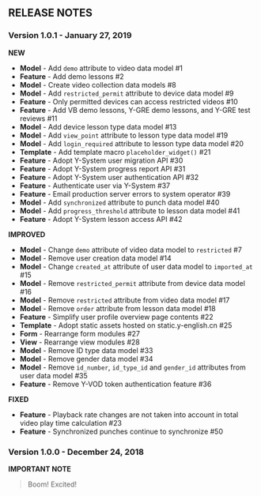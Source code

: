 ## RELEASE NOTES

### Version 1.0.1 - January 27, 2019

**NEW**
- **Model** - Add `demo` attribute to video data model #1
- **Feature** - Add demo lessons #2
- **Model** - Create video collection data models #8
- **Model** - Add `restricted_permit` attribute to device data model #9
- **Feature** - Only permitted devices can access restricted videos #10
- **Feature** - Add VB demo lessons, Y-GRE demo lessons, and Y-GRE test reviews #11
- **Model** - Add device lesson type data model #13
- **Model** - Add `view_point` attribute to lesson type data model #19
- **Model** - Add `login_required` attribute to lesson type data model #20
- **Template** - Add template macro `placeholder_widget()` #21
- **Feature** - Adopt Y-System user migration API #30
- **Feature** - Adopt Y-System progress report API #31
- **Feature** - Adopt Y-System user authentication API #32
- **Feature** - Authenticate user via Y-System #37
- **Feature** - Email production server errors to system operator #39
- **Model** - Add `synchronized` attribute to punch data model #40
- **Model** - Add `progress_threshold` attribute to lesson data model #41
- **Feature** - Adopt Y-System lesson access API #42

**IMPROVED**
- **Model** - Change `demo` attribute of video data model to `restricted` #7
- **Model** - Remove user creation data model #14
- **Model** - Change `created_at` attribute of user data model to `imported_at` #15
- **Model** - Remove `restricted_permit` attribute from device data model #16
- **Model** - Remove `restricted` attribute from video data model #17
- **Model** - Remove `order` attribute from lesson data model #18
- **Feature** - Simplify user profile overview page contents #22
- **Template** - Adopt static assets hosted on static.y-english.cn #25
- **Form** - Rearrange form modules #27
- **View** - Rearrange view modules #28
- **Model** - Remove ID type data model #33
- **Model** - Remove gender data model #34
- **Model** - Remove `id_number`, `id_type_id` and `gender_id` attributes from user data model #35
- **Feature** - Remove Y-VOD token authentication feature #36

**FIXED**
- **Feature** - Playback rate changes are not taken into account in total video play time calculation #23
- **Feature** - Synchronized punches continue to synchronize #50

### Version 1.0.0 - December 24, 2018

**IMPORTANT NOTE**
> Boom! Excited!
